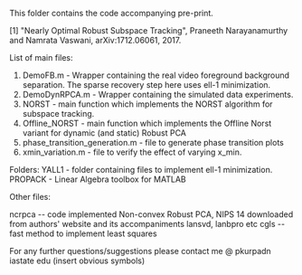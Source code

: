 This folder contains the code accompanying pre-print.

[1] "Nearly Optimal Robust Subspace Tracking", Praneeth Narayanamurthy and Namrata Vaswani, arXiv:1712.06061, 2017.

List of main files:
1. DemoFB.m - Wrapper containing the real video foreground background separation. The sparse recovery step here uses ell-1 minimization. 
2. DemoDynRPCA.m - Wrapper containing the simulated data experiments. 
3. NORST - main function which implements the NORST algorithm for subspace tracking.
4. Offline_NORST - main function which implements the Offline Norst variant for dynamic (and static) Robust PCA
5. phase_transition_generation.m - file to generate phase transition plots
6. xmin_variation.m - file to verify the effect of varying x_min. 

Folders:
YALL1 - folder containing files to implement ell-1 minimization.
PROPACK - Linear Algebra toolbox for MATLAB

Other files:

ncrpca -- code implemented Non-convex Robust PCA, NIPS 14 downloaded from authors' website and its accompaniments lansvd, lanbpro etc
cgls -- fast method to implement least squares


For any further questions/suggestions please contact me @ pkurpadn iastate edu (insert obvious symbols)


